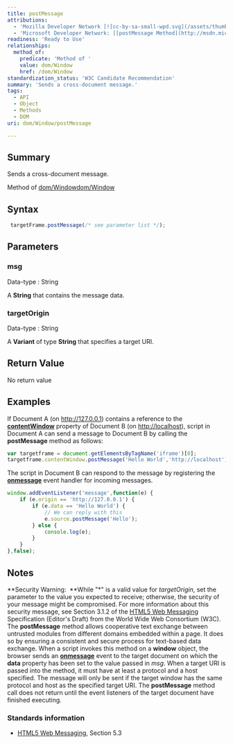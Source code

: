 ```yaml
---
title: postMessage
attributions:
  - 'Mozilla Developer Network [![cc-by-sa-small-wpd.svg](/assets/thumb/8/8c/cc-by-sa-small-wpd.svg/120px-cc-by-sa-small-wpd.svg.png)](http://creativecommons.org/licenses/by-sa/3.0/us/): [[postMessage](https://developer.mozilla.org/en-US/docs/Web/API/Window.postMessage) Article]'
  - 'Microsoft Developer Network: [[postMessage Method](http://msdn.microsoft.com/en-us/library/ie/cc197015(v=vs.85).aspx) Article]'
readiness: 'Ready to Use'
relationships:
  method_of:
    predicate: 'Method of '
    value: dom/Window
    href: /dom/Window
standardization_status: 'W3C Candidate Recommendation'
summary: 'Sends a cross-document message.'
tags:
  - API
  - Object
  - Methods
  - DOM
uri: dom/Window/postMessage

---
```

## Summary

Sends a cross-document message.

Method of [dom/Window](/dom/Window)[dom/Window](/dom/Window)

## Syntax

``` js
 targetFrame.postMessage(/* see parameter list */);
```

## Parameters

### msg

 Data-type
:   String

 A **String** that contains the message data.

### targetOrigin

 Data-type
:   String

 A **Variant** of type **String** that specifies a target URI.

## Return Value

No return value

## Examples

If Document A (on <http://127.0.0.1>) contains a reference to the [**contentWindow**](/dom/HTMLIFrameElement/contentWindow) property of Document B (on <http://localhost>), script in Document A can send a message to Document B by calling the **postMessage** method as follows:

``` js
var targetframe = document.getElementsByTagName('iframe')[0];
targetframe.contentWindow.postMessage('Hello World','http://localhost');
```

The script in Document B can respond to the message by registering the [**onmessage**](/dom/Window/message) event handler for incoming messages.

``` js
window.addEventListener('message',function(e) {
    if (e.origin == 'http://127.0.0.1') {
        if (e.data == 'Hello World') {
            // We can reply with this
            e.source.postMessage('Hello');
        } else {
            console.log(e);
        }
    }
},false);
```

## Notes

**Security Warning:  **While "\*" is a valid value for *targetOrigin*, set the parameter to the value you expected to receive; otherwise, the security of your message might be compromised. For more information about this security message, see Section 3.1.2 of the [HTML5 Web Messaging](http://go.microsoft.com/fwlink/?LinkId=199803) Specification (Editor's Draft) from the World Wide Web Consortium (W3C). The **postMessage** method allows cooperative text exchange between untrusted modules from different domains embedded within a page. It does so by ensuring a consistent and secure process for text-based data exchange. When a script invokes this method on a **window** object, the browser sends an [**onmessage**](/dom/Window/message) event to the target document on which the **data** property has been set to the value passed in *msg*. When a target URI is passed into the method, it must have at least a protocol and a host specified. The message will only be sent if the target window has the same protocol and host as the specified target URI. The **postMessage** method call does not return until the event listeners of the target document have finished executing.

### Standards information

-   [HTML5 Web Messaging](http://go.microsoft.com/fwlink/p/?linkid=199803), Section 5.3
